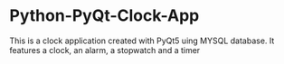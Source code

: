 # Python-PyQt-Clock-App
This is a clock application created with PyQt5 uing MYSQL database. It features a clock, an alarm, a stopwatch and a timer

